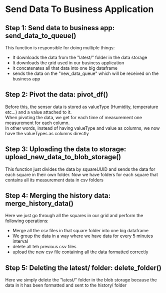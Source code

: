 # Send Data To Business Application

## Step 1: Send data to business app: send_data_to_queue()

This function is responsible for doing multiple things:
- It downloads the data from the "latest/" folder in the data storage
- It downloads the grid used in our business application 
- it concatenates all that data into one big dataframe
- sends the data on the "new_data_queue" which will be received on the business app

## Step 2: Pivot the data: pivot_df()

Before this, the sensor data is stored as valueType (Humidity, temperature etc...) and a value attached to it.   
When pivoting the data, we get for each time of measurement one measurement for each column.   
In other words, instead of having valueType and value as columns, we now have the valueTypes as columns directly

## Step 3: Uploading the data to storage: upload_new_data_to_blob_storage()

This function just divides the data by squareUUID and sends the data for each square in their own folder. Now we have folders for each square that contains all its measurement data in csv folders

## Step 4: Merging the history data: merge_history_data()

Here we just go through all the squares in our grid and perform the following operations:
- Merge all the csv files in that square folder into one big dataframe
- We group the data in a way where we have data for every 5 minutes interval
- delete all teh previous csv files
- upload the new csv file containing all the data formatted correctly
  
## Step 5: Deleting the latest/ folder: delete_folder()

Here we simply delete the "latest/" folder in the blob storage because the data in it has been formatted and sent to the history/ folder